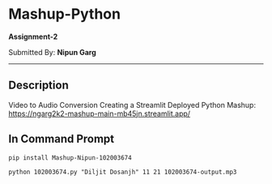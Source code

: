 # Mashup-Python

**Assignment-2**


Submitted By: **Nipun Garg**

***

## Description
Video to Audio Conversion
Creating a Streamlit Deployed Python Mashup: https://ngarg2k2-mashup-main-mb45jn.streamlit.app/


## In Command Prompt
```
pip install Mashup-Nipun-102003674
```

```
python 102003674.py "Diljit Dosanjh" 11 21 102003674-output.mp3
```
